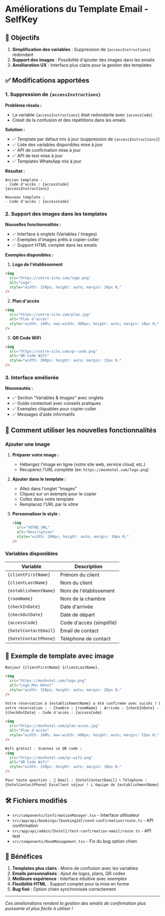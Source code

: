 # Améliorations du Template Email - SelfKey

## 🎯 Objectifs

1. **Simplification des variables** : Suppression de `{accessInstructions}` redondant
2. **Support des images** : Possibilité d'ajouter des images dans les emails
3. **Amélioration UX** : Interface plus claire pour la gestion des templates

## ✅ Modifications apportées

### 1. **Suppression de `{accessInstructions}`**

**Problème résolu :**

- La variable `{accessInstructions}` était redondante avec `{accessCode}`
- Créait de la confusion et des répétitions dans les emails

**Solution :**

- ✅ Template par défaut mis à jour (suppression de `{accessInstructions}`)
- ✅ Liste des variables disponibles mise à jour
- ✅ API de confirmation mise à jour
- ✅ API de test mise à jour
- ✅ Templates WhatsApp mis à jour

**Résultat :**

```
Ancien template :
- Code d'accès : {accessCode}
{accessInstructions}

Nouveau template :
- Code d'accès : {accessCode}
```

### 2. **Support des images dans les templates**

**Nouvelles fonctionnalités :**

- ✅ Interface à onglets (Variables / Images)
- ✅ Exemples d'images prêts à copier-coller
- ✅ Support HTML complet dans les emails

**Exemples disponibles :**

1. **Logo de l'établissement**

```html
<img
  src="https://votre-site.com/logo.png"
  alt="Logo"
  style="width: 150px; height: auto; margin: 20px 0;"
/>
```

2. **Plan d'accès**

```html
<img
  src="https://votre-site.com/plan.jpg"
  alt="Plan d'accès"
  style="width: 100%; max-width: 400px; height: auto; margin: 10px 0;"
/>
```

3. **QR Code WiFi**

```html
<img
  src="https://votre-site.com/qr-code.png"
  alt="QR Code WiFi"
  style="width: 200px; height: auto; margin: 15px 0;"
/>
```

### 3. **Interface améliorée**

**Nouveautés :**

- ✅ Section "Variables & Images" avec onglets
- ✅ Guide contextuel avec conseils pratiques
- ✅ Exemples cliquables pour copier-coller
- ✅ Messages d'aide informatifs

## 🚀 Comment utiliser les nouvelles fonctionnalités

### Ajouter une image

1. **Préparer votre image :**
   - Hébergez l'image en ligne (votre site web, service cloud, etc.)
   - Récupérez l'URL complète (ex: `https://monhotel.com/logo.png`)

2. **Ajouter dans le template :**
   - Allez dans l'onglet "Images"
   - Cliquez sur un exemple pour le copier
   - Collez dans votre template
   - Remplacez l'URL par la vôtre

3. **Personnaliser le style :**
   ```html
   <img
     src="VOTRE_URL"
     alt="Description"
     style="width: 200px; height: auto; margin: 10px 0;"
   />
   ```

### Variables disponibles

| Variable              | Description              |
| --------------------- | ------------------------ |
| `{clientFirstName}`   | Prénom du client         |
| `{clientLastName}`    | Nom du client            |
| `{establishmentName}` | Nom de l'établissement   |
| `{roomName}`          | Nom de la chambre        |
| `{checkInDate}`       | Date d'arrivée           |
| `{checkOutDate}`      | Date de départ           |
| `{accessCode}`        | Code d'accès (simplifié) |
| `{hotelContactEmail}` | Email de contact         |
| `{hotelContactPhone}` | Téléphone de contact     |

## 📧 Exemple de template avec image

```html
Bonjour {clientFirstName} {clientLastName},

<img
  src="https://monhotel.com/logo.png"
  alt="Logo Mon Hôtel"
  style="width: 150px; height: auto; margin: 20px 0;"
/>

Votre réservation à {establishmentName} a été confirmée avec succès ! Détails de
votre réservation : - Chambre : {roomName} - Arrivée : {checkInDate} - Départ :
{checkOutDate} - Code d'accès : {accessCode}

<img
  src="https://monhotel.com/plan-acces.jpg"
  alt="Plan d'accès"
  style="width: 100%; max-width: 400px; height: auto; margin: 15px 0;"
/>

WiFi gratuit - Scannez ce QR code :
<img
  src="https://monhotel.com/qr-wifi.png"
  alt="QR Code WiFi"
  style="width: 150px; height: auto; margin: 10px 0;"
/>

Pour toute question : 📧 Email : {hotelContactEmail} 📞 Téléphone :
{hotelContactPhone} Excellent séjour ! L'équipe de {establishmentName}
```

## 🛠️ Fichiers modifiés

- `src/components/ConfirmationManager.tsx` - Interface utilisateur
- `src/app/api/bookings/[bookingId]/send-confirmation/route.ts` - API confirmation
- `src/app/api/admin/[hotel]/test-confirmation-email/route.ts` - API test
- `src/components/RoomManagement.tsx` - Fix du bug option chien

## 🎉 Bénéfices

1. **Templates plus clairs** : Moins de confusion avec les variables
2. **Emails personnalisés** : Ajout de logos, plans, QR codes
3. **Meilleure expérience** : Interface intuitive avec exemples
4. **Flexibilité HTML** : Support complet pour la mise en forme
5. **Bug fixé** : Option chien synchronisée correctement

---

_Ces améliorations rendent la gestion des emails de confirmation plus puissante et plus facile à utiliser !_
